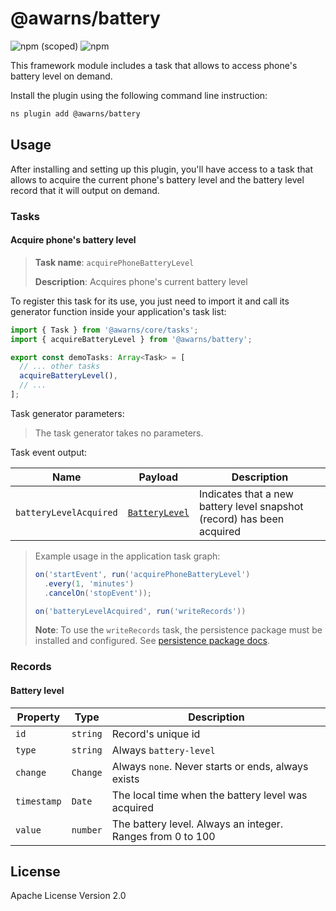 # @awarns/battery
![npm (scoped)](https://img.shields.io/npm/v/@awarns/battery)
![npm](https://img.shields.io/npm/dm/@awarns/battery)

This framework module includes a task that allows to access phone's battery level on demand.

Install the plugin using the following command line instruction:

```bash
ns plugin add @awarns/battery
```

## Usage

After installing and setting up this plugin, you'll have access to a task that allows to acquire the current phone's battery level and the battery level record that it will output on demand.

### Tasks

#### Acquire phone's battery level

> **Task name**: `acquirePhoneBatteryLevel`
> 
> **Description**: Acquires phone's current battery level

To register this task for its use, you just need to import it and call its generator function inside your application's task list:

```ts
import { Task } from '@awarns/core/tasks';
import { acquireBatteryLevel } from '@awarns/battery';

export const demoTasks: Array<Task> = [
  // ... other tasks
  acquireBatteryLevel(),
  // ...
];
```

Task generator parameters:

> The task generator takes no parameters. 

Task event output:

| Name                   | Payload                          | Description                                                            |
|------------------------|----------------------------------|------------------------------------------------------------------------|
| `batteryLevelAcquired` | [`BatteryLevel`](#battery-level) | Indicates that a new battery level snapshot (record) has been acquired |

> Example usage in the application task graph:
> ```ts
> on('startEvent', run('acquirePhoneBatteryLevel')
>   .every(1, 'minutes')
>   .cancelOn('stopEvent'));
> 
> on('batteryLevelAcquired', run('writeRecords'))
> ```
> **Note**: To use the `writeRecords` task, the persistence package must be installed and configured. See [persistence package docs](../persistence/README.md).

### Records

#### Battery level

| Property    | Type     | Description                                                |
|-------------|----------|------------------------------------------------------------|
| `id`        | `string` | Record's unique id                                         |
| `type`      | `string` | Always `battery-level`                                     |
| `change`    | `Change` | Always `none`. Never starts or ends, always exists         |
| `timestamp` | `Date`   | The local time when the battery level was acquired         |
| `value`     | `number` | The battery level. Always an integer. Ranges from 0 to 100 |


## License

Apache License Version 2.0
